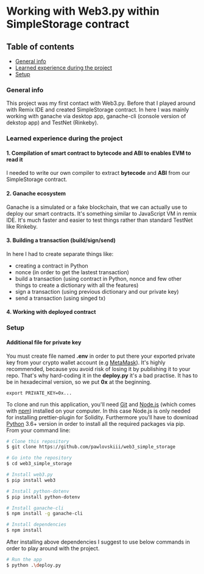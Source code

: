 # Working with Web3.py within SimpleStorage contract

## Table of contents
* [General info](#general-info)
* [Learned experience during the project](#learned-experience-during-the-project)
* [Setup](#setup)
### General info
This project was my first contact with Web3.py. Before that I played around with Remix IDE and created SimpleStorage contract. In here I was mainly working with ganache via desktop app, ganache-cli (console version of dekstop app) and TestNet (Rinkeby).
### Learned experience during the project
#### 1. Compilation of smart contract to **bytecode** and **ABI** to enables EVM to read it
I needed to write our own compiler to extract **bytecode** and **ABI** from our SimpleStorage contract. 
#### 2. Ganache ecosystem
Ganache is a simulated or a fake blockchain, that we can actually use to deploy our smart contracts. It's something similar to JavaScript VM in remix IDE. It's much faster and easier to test things rather than standard TestNet like Rinkeby.
#### 3. Building a transaction (build/sign/send)
In here I had to create separate things like:
- creating a contract in Python
- nonce (in order to get the lastest transaction)
- build a transaction (using contract in Python, nonce and few other things to create a dictionary with all the features)
- sign a transaction (using previous dictionary and our private key)
- send a transaction (using singed tx)

#### 4. Working with deployed contract 

### Setup

#### Additional file for private key
You must create file named **.env** in order to put there your exported private key from your crypto wallet account (e.g [MetaMask](https://metamask.io/)). It's highly recommended, because you avoid risk of losing it by publishing it to your repo. That's why hard-coding it in the **deploy.py** it's a bad practise. It has to be in hexadecimal version, so we put **0x** at the beginning.
```
export PRIVATE_KEY=0x...
```

To clone and run this application, you'll need [Git](https://git-scm.com) and [Node.js](https://nodejs.org/en/download/) (which comes with [npm](http://npmjs.com)) installed on your computer. In this case Node.js is only needed for installing prettier-plugin for Solidity. Furthermore you'll have to download [Python](https://www.python.org/downloads/) 3.6+ version in order to install all the required packages via pip. From your command line:

```bash
# Clone this repository
$ git clone https://github.com/pawlovskiii/web3_simple_storage

# Go into the repository
$ cd web3_simple_storage

# Install web3.py
$ pip install web3

# Install python-dotenv
$ pip install python-dotenv

# Install ganache-cli
$ npm install -g ganache-cli

# Install dependencies
$ npm install 
```

After installing above dependencies I suggest to use below commands in order to play around with the project.
```bash
# Run the app
$ python .\deploy.py
```